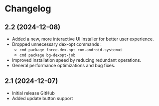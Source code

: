 # Changelog

## 2.2 (2024-12-08)
- Added a new, more interactive UI installer for better user experience.  
- Dropped unnecessary dex-opt commands :  
  - `cmd package force-dex-opt com.android.systemui`  
  - `cmd package bg-dexopt-job`  
- Improved installation speed by reducing redundant operations.  
- General performance optimizations and bug fixes.

## 2.1 (2024-12-07)
- Initial release GitHub
- Added update button support
